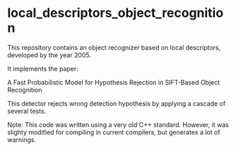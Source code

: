 # local_descriptors_object_recognition

This repository contains an object recognizer based on local descriptors, developed by the year 2005.

It implements the paper:

A Fast Probabilistic Model for Hypothesis Rejection in SIFT-Based Object Recognition


This detector rejects wrong detection hypothesis by applying a cascade of several tests.

Note: This code was written using a very old C++ standard. However, it was slighty modified for compiling in current compilers, but generates a lot of warnings.

